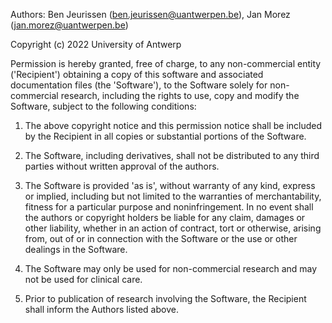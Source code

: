 Authors: Ben Jeurissen (ben.jeurissen@uantwerpen.be), Jan Morez (jan.morez@uantwerpen.be)

Copyright (c) 2022 University of Antwerp

Permission is hereby granted, free of charge, to any non-commercial
entity ('Recipient') obtaining a copy of this software and associated
documentation files (the 'Software'), to the Software solely for
non-commercial research, including the rights to use, copy and modify
the Software, subject to the following conditions:

1. The above copyright notice and this permission notice shall be
included by the Recipient in all copies or substantial portions of the
Software.

2. The Software, including derivatives, shall not be distributed to any
third parties without written approval of the authors.

3. The Software is provided 'as is', without warranty of any kind,
express or implied, including but not limited to the warranties of
merchantability, fitness for a particular purpose and noninfringement.
In no event shall the authors or copyright holders be liable for any
claim, damages or other liability, whether in an action of contract,
tort or otherwise, arising from, out of or in connection with the
Software or the use or other dealings in the Software.

4. The Software may only be used for non-commercial research and may
not be used for clinical care.

5. Prior to publication of research involving the Software, the
Recipient shall inform the Authors listed above.
